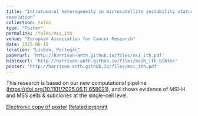 ```yaml
---
title: "Intratumoral heterogeneity in microsatellite instability status at single cell 
resolution"
collection: talks
type: "Poster"
permalink: /talks/msi_ith
venue: "European Association for Cancer Research"
date: 2025-06-15
location: "Lisbon, Portugal"
paperurl: 'http://harrison-anth.github.io/files/msi_ith.pdf'
bibtexurl: 'http://harrison-anth.github.io/files/msih_ith.bibtex'
poster: 'http://harrison-anth.github.io/files/msi_ith.pdf'
---
```

This research is based on our new computational pipeline (https://doi.org/10.1101/2025.06.11.658021),
 and shows evidence of MSI-H and MSS cells & subclones at the single-cell level. 

[Electronic copy of poster]('http://harrison-anth.github.io/files/msi_ith.pdf')
[Related preprint]('http://harrison-anth.github.io/files/msi_ith.pdf')
